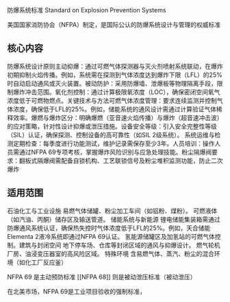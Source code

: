 防爆系统标准
Standard on Explosion Prevention Systems

美国国家消防协会（NFPA）制定，是国际公认的防爆系统设计与管理的权威标准
​
## 核心内容
防爆系统设计原则
​主动抑爆：通过可燃气体探测器与灭火剂喷射系统联动，在爆炸初期抑制火焰传播。例如，系统需在探测到气体浓度达到爆炸下限（LFL）的25%时自动启动通风或灭火装置。
​被动防护：采用防爆墙、泄爆板等物理隔离手段，限制爆炸冲击范围。
​氧化剂控制：通过计算极限氧浓度（LOC），确保密闭空间氧气浓度低于可燃物燃点。
​关键技术与方法
​可燃气体浓度管理：要求连续监测并控制气体浓度，确保低于LFL的25%。例如，储能系统的通风设计需通过计算验证气体稀释效率。
​爆燃与爆炸区分：明确爆燃（亚音速火焰传播）与爆炸（超音速冲击波）的应对策略，针对性设计抑爆或泄压措施。
​设备安全等级：引入安全完整性等级（SIL）认证，确保探测、控制设备的高可靠性（如SIL 2级系统）。
​系统运维与检测
​定期检查：每季度进行功能测试，维护记录需保存至少3年。
​人员培训：操作人员需通过NFPA 69专项考核，掌握爆炸风险识别与应急处理技能。
​粉尘隔爆阀要求：翻板式隔爆阀需配备自锁机构、工艺联锁信号及粉尘堆积监测功能，防止二次爆炸

## 适用范围
​石油化工与工业设施
易燃气体储罐、粉尘加工车间（如铝粉、煤粉）。
可燃液体（如汽油、丙酮）储存区及输送管道。
​储能系统与新能源
锂电储能集装箱需通过防爆通风系统认证，确保热失控时气体浓度低于LFL的25%。例如，天合储能Elementa 2液冷系统即通过NFPA 69认证。
氢能源储罐区及加氢站的可燃气体控制。
​建筑与封闭空间
地下停车场、仓库等封闭区域的通风与抑爆设计。
燃气轮机厂房、油浸变压器室的高风险区域。
​特殊环境
含易燃气体、蒸汽、粉尘的混合环境（如化工厂反应釜）

NFPA 69 是主动预防标准
[[NFPA 68]] 则是被动泄压标准（被动泄压）

在北美市场，NFPA 69是工业项目验收的强制标准，
